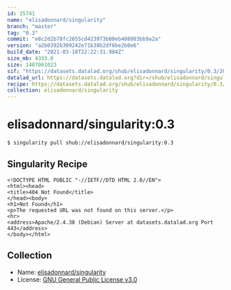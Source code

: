 ```yaml
---
id: 15741
name: "elisadonnard/singularity"
branch: "master"
tag: "0.3"
commit: "e8c2d2b78fc2055cd423973b00eb408003bb9a2a"
version: "a2b0392b309242e71b38b2df6be2b0e6"
build_date: "2021-03-18T22:22:31.984Z"
size_mb: 4333.0
size: 1487061023
sif: "https://datasets.datalad.org/shub/elisadonnard/singularity/0.3/2021-03-18-e8c2d2b7-a2b0392b/a2b0392b309242e71b38b2df6be2b0e6.sif"
datalad_url: https://datasets.datalad.org?dir=/shub/elisadonnard/singularity/0.3/2021-03-18-e8c2d2b7-a2b0392b/
recipe: https://datasets.datalad.org/shub/elisadonnard/singularity/0.3/2021-03-18-e8c2d2b7-a2b0392b/Singularity
collection: elisadonnard/singularity
---
```


# elisadonnard/singularity:0.3

```bash
$ singularity pull shub://elisadonnard/singularity:0.3
```

## Singularity Recipe

```singularity
<!DOCTYPE HTML PUBLIC "-//IETF//DTD HTML 2.0//EN">
<html><head>
<title>404 Not Found</title>
</head><body>
<h1>Not Found</h1>
<p>The requested URL was not found on this server.</p>
<hr>
<address>Apache/2.4.38 (Debian) Server at datasets.datalad.org Port 443</address>
</body></html>
```

## Collection

 - Name: [elisadonnard/singularity](https://github.com/elisadonnard/singularity)
 - License: [GNU General Public License v3.0](https://api.github.com/licenses/gpl-3.0)


